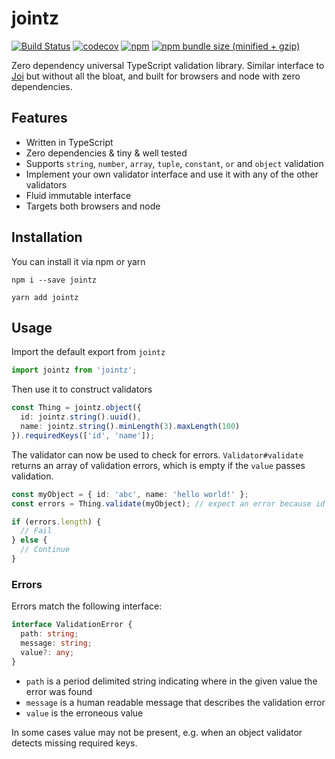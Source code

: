 # jointz
[![Build Status](https://travis-ci.org/moodysalem/jointz.svg?branch=master)](https://travis-ci.org/moodysalem/jointz)
[![codecov](https://codecov.io/gh/moodysalem/jointz/branch/master/graph/badge.svg)](https://codecov.io/gh/moodysalem/jointz)
[![npm](https://img.shields.io/npm/v/jointz.svg)](https://www.npmjs.com/package/jointz)
[![npm bundle size (minified + gzip)](https://img.shields.io/bundlephobia/minzip/jointz.svg)](https://bundlephobia.com/result?p=jointz)

Zero dependency universal TypeScript validation library. Similar interface to [Joi](https://github.com/hapijs/joi) but without all the bloat, and built for browsers and node with zero dependencies.

## Features

- Written in TypeScript
- Zero dependencies & tiny & well tested
- Supports `string`, `number`, `array`, `tuple`, `constant`, `or` and `object` validation
- Implement your own validator interface and use it with any of the other validators
- Fluid immutable interface
- Targets both browsers and node

## Installation

You can install it via npm or yarn

`npm i --save jointz`

`yarn add jointz`

## Usage

Import the default export from `jointz`

```typescript
import jointz from 'jointz';
``` 

Then use it to construct validators

```typescript
const Thing = jointz.object({
  id: jointz.string().uuid(),
  name: jointz.string().minLength(3).maxLength(100)
}).requiredKeys(['id', 'name']);
```

The validator can now be used to check for errors.
`Validator#validate` returns an array of validation errors,
which is empty if the `value` passes validation. 

```typescript
const myObject = { id: 'abc', name: 'hello world!' };
const errors = Thing.validate(myObject); // expect an error because id is not a uuid

if (errors.length) {
  // Fail
} else {
  // Continue
}
```

### Errors

Errors match the following interface:

```typescript
interface ValidationError {
  path: string;
  message: string;
  value?: any;
}
```

- `path` is a period delimited string indicating where in the given value the error was found
- `message` is a human readable message that describes the validation error
- `value` is the erroneous value

In some cases value may not be present, e.g. when an object validator detects missing required keys.
